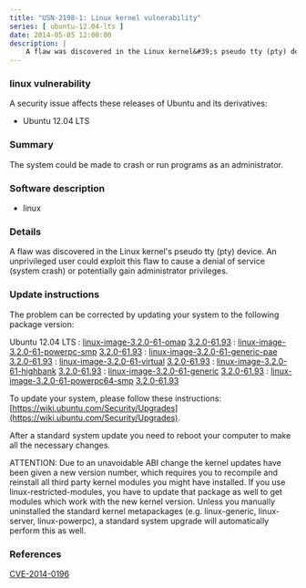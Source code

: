 ```yaml
---
title: "USN-2198-1: Linux kernel vulnerability"
series: [ ubuntu-12.04-lts ]
date: 2014-05-05 12:00:00
description: |
    A flaw was discovered in the Linux kernel&#39;s pseudo tty (pty) device. An unprivileged user could exploit this flaw to cause a denial of service (system crash) or potentially gain administrator privileges. 
--- 
```

 
### linux vulnerability

A security issue affects these releases of Ubuntu and its derivatives:

* Ubuntu 12.04 LTS

### Summary

The system could be made to crash or run programs as an administrator. 

### Software description

* linux 

### Details

A flaw was discovered in the Linux kernel&#39;s pseudo tty (pty) device. An unprivileged user could exploit this flaw to cause a denial of service (system crash) or potentially gain administrator privileges. 

### Update instructions

The problem can be corrected by updating your system to the following package version:

Ubuntu 12.04 LTS
 : [linux-image-3.2.0-61-omap](https://launchpad.net/ubuntu/+source/linux) <span> [3.2.0-61.93](https://launchpad.net/ubuntu/+source/linux/3.2.0-61.93) </span> 
 : [linux-image-3.2.0-61-powerpc-smp](https://launchpad.net/ubuntu/+source/linux) <span> [3.2.0-61.93](https://launchpad.net/ubuntu/+source/linux/3.2.0-61.93) </span> 
 : [linux-image-3.2.0-61-generic-pae](https://launchpad.net/ubuntu/+source/linux) <span> [3.2.0-61.93](https://launchpad.net/ubuntu/+source/linux/3.2.0-61.93) </span> 
 : [linux-image-3.2.0-61-virtual](https://launchpad.net/ubuntu/+source/linux) <span> [3.2.0-61.93](https://launchpad.net/ubuntu/+source/linux/3.2.0-61.93) </span> 
 : [linux-image-3.2.0-61-highbank](https://launchpad.net/ubuntu/+source/linux) <span> [3.2.0-61.93](https://launchpad.net/ubuntu/+source/linux/3.2.0-61.93) </span> 
 : [linux-image-3.2.0-61-generic](https://launchpad.net/ubuntu/+source/linux) <span> [3.2.0-61.93](https://launchpad.net/ubuntu/+source/linux/3.2.0-61.93) </span> 
 : [linux-image-3.2.0-61-powerpc64-smp](https://launchpad.net/ubuntu/+source/linux) <span> [3.2.0-61.93](https://launchpad.net/ubuntu/+source/linux/3.2.0-61.93) </span> 

To update your system, please follow these instructions: [https://wiki.ubuntu.com/Security/Upgrades](https://wiki.ubuntu.com/Security/Upgrades).

After a standard system update you need to reboot your computer to make all the necessary changes.

ATTENTION: Due to an unavoidable ABI change the kernel updates have been given a new version number, which requires you to recompile and reinstall all third party kernel modules you might have installed. If you use linux-restricted-modules, you have to update that package as well to get modules which work with the new kernel version. Unless you manually uninstalled the standard kernel metapackages (e.g. linux-generic, linux-server, linux-powerpc), a standard system upgrade will automatically perform this as well. 

### References

 [CVE-2014-0196](http://people.ubuntu.com/~ubuntu-security/cve/CVE-2014-0196)
 
